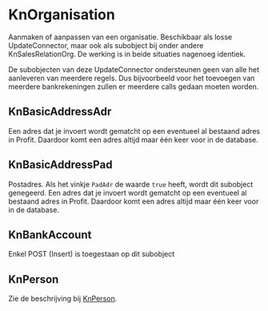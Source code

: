 # KnOrganisation

Aanmaken of aanpassen van een organisatie. Beschikbaar als losse UpdateConnector, maar ook als subobject bij onder andere KnSalesRelationOrg. De werking is in beide situaties nagenoeg identiek.

De subobjecten van deze UpdateConnector ondersteunen geen van alle het aanleveren van meerdere regels. Dus bijvoorbeeld voor het toevoegen van meerdere bankrekeningen zullen er meerdere calls gedaan moeten worden.

## KnBasicAddressAdr

Een adres dat je invoert wordt gematcht op een eventueel al bestaand adres in Profit. Daardoor komt een adres altijd maar één keer voor in de database. 

## KnBasicAddressPad

Postadres. Als het vinkje `PadAdr` de waarde `true` heeft, wordt dit subobject genegeerd.
Een adres dat je invoert wordt gematcht op een eventueel al bestaand adres in Profit. Daardoor komt een adres altijd maar één keer voor in de database. 

## KnBankAccount

Enkel POST (Insert) is toegestaan op dit subobject

## KnPerson 

Zie de beschrijving bij [KnPerson](./knperson_post).
